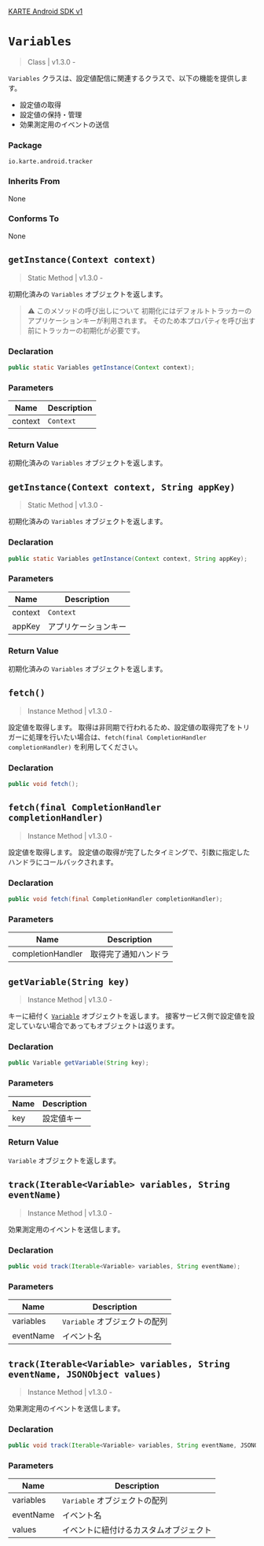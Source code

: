[KARTE Android SDK v1](index)

# `Variables`

> Class | v1.3.0 -

`Variables` クラスは、設定値配信に関連するクラスで、以下の機能を提供します。

- 設定値の取得
- 設定値の保持・管理
- 効果測定用のイベントの送信

### Package

`io.karte.android.tracker`

### Inherits From

None

### Conforms To

None

## `getInstance(Context context)`

> Static Method | v1.3.0 -

初期化済みの `Variables` オブジェクトを返します。

> :warning: このメソッドの呼び出しについて
> 初期化にはデフォルトトラッカーのアプリケーションキーが利用されます。
> そのため本プロパティを呼び出す前にトラッカーの初期化が必要です。

### Declaration

```java
public static Variables getInstance(Context context);
```

### Parameters

| Name    | Description |
| ------- | ----------- |
| context | `Context`   |

### Return Value

初期化済みの `Variables` オブジェクトを返します。

## `getInstance(Context context, String appKey)`

> Static Method | v1.3.0 -

初期化済みの `Variables` オブジェクトを返します。

### Declaration

```java
public static Variables getInstance(Context context, String appKey);
```

### Parameters

| Name    | Description          |
| ------- | -------------------- |
| context | `Context`            |
| appKey  | アプリケーションキー |

### Return Value

初期化済みの `Variables` オブジェクトを返します。

## `fetch()`

> Instance Method | v1.3.0 -

設定値を取得します。
取得は非同期で行われるため、設定値の取得完了をトリガーに処理を行いたい場合は、`fetch(final CompletionHandler completionHandler)` を利用してください。

### Declaration

```java
public void fetch();
```

## `fetch(final CompletionHandler completionHandler)`

> Instance Method | v1.3.0 -

設定値を取得します。
設定値の取得が完了したタイミングで、引数に指定したハンドラにコールバックされます。

### Declaration

```java
public void fetch(final CompletionHandler completionHandler);
```

### Parameters

| Name              | Description          |
| ----------------- | -------------------- |
| completionHandler | 取得完了通知ハンドラ |

## `getVariable(String key)`

> Instance Method | v1.3.0 -

キーに紐付く [`Variable`](variable) オブジェクトを返します。
接客サービス側で設定値を設定していない場合であってもオブジェクトは返ります。

### Declaration

```java
public Variable getVariable(String key);
```

### Parameters

| Name | Description |
| ---- | ----------- |
| key  | 設定値キー  |

### Return Value

`Variable` オブジェクトを返します。

## `track(Iterable<Variable> variables, String eventName)`

> Instance Method | v1.3.0 -

効果測定用のイベントを送信します。

### Declaration

```java
public void track(Iterable<Variable> variables, String eventName);
```

### Parameters

| Name      | Description                   |
| --------- | ----------------------------- |
| variables | `Variable` オブジェクトの配列 |
| eventName | イベント名                    |

## `track(Iterable<Variable> variables, String eventName, JSONObject values)`

> Instance Method | v1.3.0 -

効果測定用のイベントを送信します。

### Declaration

```java
public void track(Iterable<Variable> variables, String eventName, JSONObject values);
```

### Parameters

| Name      | Description                            |
| --------- | -------------------------------------- |
| variables | `Variable` オブジェクトの配列          |
| eventName | イベント名                             |
| values    | イベントに紐付けるカスタムオブジェクト |
